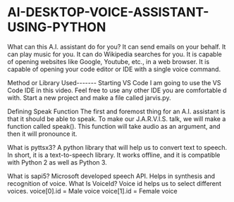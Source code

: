 # AI-DESKTOP-VOICE-ASSISTANT-USING-PYTHON


What can this A.I. assistant do for you?
It can send emails on your behalf.
It can play music for you.
It can do Wikipedia searches for you.
It is capable of opening websites like Google, Youtube, etc., in a web browser.
It is capable of opening your code editor or IDE with a single voice command.


Method or Library Used-------
Starting VS Code
I am going to use the VS Code IDE in this video. Feel free to use any other IDE you are comfortable d with. Start a new project and make a file called jarvis.py.

Defining Speak Function
The first and foremost thing for an A.I. assistant is that it should be able to speak. To make our J.A.R.V.I.S. talk, we will make a function called speak(). This function will take audio as an argument, and then it will pronounce it.

What is pyttsx3?
A python library that will help us to convert text to speech. In short, it is a text-to-speech library.
It works offline, and it is compatible with Python 2 as well as Python 3.

What is sapi5?
Microsoft developed speech API.
Helps in synthesis and recognition of voice.
What Is VoiceId?
Voice id helps us to select different voices.
voice[0].id = Male voice 
voice[1].id = Female voice


